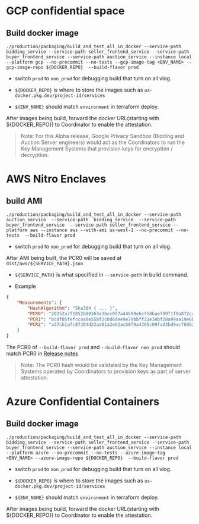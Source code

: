 # GCP confidential space

## Build docker image

```shell
./production/packaging/build_and_test_all_in_docker --service-path bidding_service --service-path seller_frontend_service --service-path buyer_frontend_service --service-path auction_service --instance local --platform gcp --no-precommit --no-tests --gcp-image-tag <ENV_NAME> --gcp-image-repo ${DOCKER_REPO}  --build-flavor prod
```

-   switch `prod` to `non_prod` for debugging build that turn on all vlog.

-   `${DOCKER_REPO}` is where to store the images such as `us-docker.pkg.dev/project-id/services`

-   `${ENV_NAME}` should match `environment` in terraform deploy.

After images being build, forward the docker URL(starting with ${DOCKER_REPO}) to Coordinator to
enable the attestation.

> Note: For this Alpha release, Google Privacy Sandbox (Bidding and Auction Server engineers) would
> act as the Coordinators to run the Key Management Systems that provision keys for encryption /
> decryption.

# AWS Nitro Enclaves

## build AMI

```shell
./production/packaging/build_and_test_all_in_docker --service-path auction_service  --service-path  bidding_service  --service-path buyer_frontend_service  --service-path seller_frontend_service --platform aws --instance aws --with-ami us-west-1 --no-precommit --no-tests  --build-flavor prod
```

-   switch `prod` to `non_prod` for debugging build that turn on all vlog.

After AMI being built, the PCR0 will be saved at `dist/aws/${SERVICE_PATH}.json`

-   `${SERVICE_PATH}` is what specified in `--service-path` in build command.

-   Example

```json
{
    "Measurements": {
        "HashAlgorithm": "Sha384 { ... }",
        "PCR0": "20252a7f1852b80363e3bcc0f7a44b99ebcfb8baef99f1f9a872cc18ccdf47773bbd95998cbbc0d45a940d99385a0809",
        "PCR1": "bcdf05fefccaa8e55bf2c8d6dee9e79bbff31e34bf28a99aa19e6b29c37ee80b214a414b7607236edf26fcb78654e63f",
        "PCR2": "a37cb1afc87304d22ad01a2eb2acb8f9a4305c09fad3bd9acf69b2d1add2ac579031ae661e2af22b506a274dee9b2070"
    }
}
```

The PCR0 of `--build-flavor prod` and `--build-flavor non_prod` should match PCR0 in
[Release notes](https://github.com/privacysandbox/bidding-auction-servers/releases)

> Note: The PCR0 hash would be validated by the Key Management Systems operated by Coordinators to
> provision keys as part of server attestation.

# Azure Confidential Containers

## Build docker image

```shell
./production/packaging/build_and_test_all_in_docker --service-path bidding_service --service-path seller_frontend_service --service-path buyer_frontend_service --service-path auction_service --instance local --platform azure --no-precommit --no-tests --azure-image-tag <ENV_NAME> --azure-image-repo ${DOCKER_REPO}  --build-flavor prod
```

-   switch `prod` to `non_prod` for debugging build that turn on all vlog.

-   `${DOCKER_REPO}` is where to store the images such as `us-docker.pkg.dev/project-id/services`

-   `${ENV_NAME}` should match `environment` in terraform deploy.

After images being build, forward the docker URL(starting with ${DOCKER_REPO}) to Coordinator to
enable the attestation.

